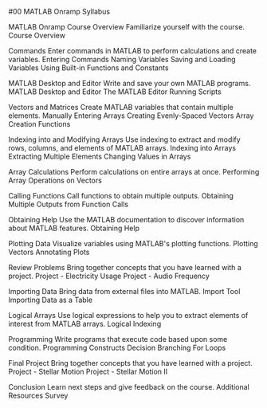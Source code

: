 #00 MATLAB Onramp Syllabus

MATLAB Onramp
Course Overview
Familiarize yourself with the course.
Course Overview


Commands
Enter commands in MATLAB to perform calculations and create variables.
Entering Commands
Naming Variables
Saving and Loading Variables
Using Built-in Functions and Constants


MATLAB Desktop and Editor
Write and save your own MATLAB programs.
MATLAB Desktop and Editor
The MATLAB Editor
Running Scripts


Vectors and Matrices
Create MATLAB variables that contain multiple elements.
Manually Entering Arrays
Creating Evenly-Spaced Vectors
Array Creation Functions


Indexing into and Modifying Arrays
Use indexing to extract and modify rows, columns, and elements of MATLAB arrays.
Indexing into Arrays
Extracting Multiple Elements
Changing Values in Arrays


Array Calculations
Perform calculations on entire arrays at once.
Performing Array Operations on Vectors


Calling Functions
Call functions to obtain multiple outputs.
Obtaining Multiple Outputs from Function Calls


Obtaining Help
Use the MATLAB documentation to discover information about MATLAB features.
Obtaining Help


Plotting Data
Visualize variables using MATLAB's plotting functions.
Plotting Vectors
Annotating Plots


Review Problems
Bring together concepts that you have learned with a project.
Project - Electricity Usage
Project - Audio Frequency


Importing Data
Bring data from external files into MATLAB.
Import Tool
Importing Data as a Table


Logical Arrays
Use logical expressions to help you to extract elements of interest from MATLAB arrays.
Logical Indexing


Programming
Write programs that execute code based upon some condition.
Programming Constructs
Decision Branching
For Loops


Final Project
Bring together concepts that you have learned with a project.
Project - Stellar Motion
Project - Stellar Motion II


Conclusion
Learn next steps and give feedback on the course.
Additional Resources
Survey
